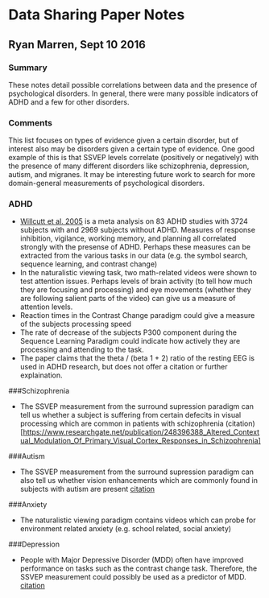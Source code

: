# Data Sharing Paper Notes
## Ryan Marren, Sept 10 2016

### Summary
These notes detail possible correlations between data and the presence of psychological disorders.
In general, there were many possible indicators of ADHD and a few for other disorders. 

### Comments 
This list focuses on types of evidence given a certain disorder, but of interest also may be disorders given a certain type of evidence. One good example of this is that SSVEP levels correlate (positively or negatively) with the presence of many different disorders like schizophrenia, depression, autism, and migranes. It may be interesting future work to search for more domain-general measurements of psychological disorders.

### ADHD
* [Willcutt et al. 2005](https://www.unige.ch/fapse/logopedie/files/9214/1285/1096/article-mayor-dubois.pdf) is a meta analysis on 83 ADHD studies with 3724 subjects with and 2969 subjects without ADHD. Measures of response inhibition, vigilance, working memory, and planning all correlated strongly with the presense of ADHD. Perhaps these measures can be extracted from the various tasks in our data (e.g. the symbol search, sequence learning, and contrast change)
* In the naturalistic viewing task, two math-related videos were shown to test attention issues. Perhaps levels of brain activity (to tell how much they are focusing and processing) and eye movements (whether they are following salient parts of the video) can give us a measure of attention levels.
* Reaction times in the Contrast Change paradigm could give a measure of the subjects processing speed
* The rate of decrease of the subjects P300 component during the Sequence Learning Paradigm could indicate how actively they are processing and attending to the task.
* The paper claims that the theta / (beta 1 + 2) ratio of the resting EEG is used in ADHD research, but does not offer a citation or further explaination.

###Schizophrenia
* The SSVEP measurement from the surround supression paradigm can tell us whether a subject is suffering from certain defecits in visual processing which are common in patients with schizophrenia (citation)[https://www.researchgate.net/publication/248396388_Altered_Contextual_Modulation_Of_Primary_Visual_Cortex_Responses_in_Schizophrenia]

###Autism
* The SSVEP measurement from the surround supression paradigm can also tell us whether vision enhancements which are commonly found in subjects with autism are present [citation](http://www.ncbi.nlm.nih.gov/pmc/articles/PMC3726259/)

###Anxiety
* The naturalistic viewing paradigm contains videos which can probe for environment related anxiety (e.g. school related, social anxiety)

###Depression
* People with Major Depressive Disorder (MDD) often have improved performance on tasks such as the contrast change task. Therefore, the SSVEP measurement could possibly be used as a predictor of MDD. [citation](http://www.jneurosci.org/content/29/28/9072.short)

